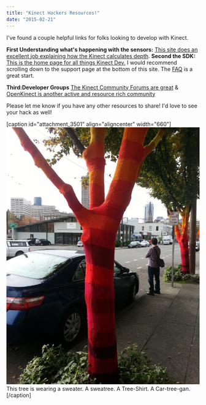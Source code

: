 ```yaml
---
title: "Kinect Hackers Resources!"
date: "2015-02-21"
---
```


I've found a couple helpful links for folks looking to develop with Kinect.

**First Understanding what's happening with the sensors:** [This site does an excellent job explaining how the Kinect calculates depth](http://www.gamasutra.com/blogs/DanielLau/20131127/205820/The_Science_Behind_Kinects_or_Kinect_10_versus_20.php "Gamasutra"). **Second the SDK:** [This is the home page for all things Kinect Dev.](http://www.microsoft.com/en-us/kinectforwindows/ "SDK Landing Page ") I would recommend scrolling down to the support page at the bottom of this site. The [FAQ](http://www.microsoft.com/en-us/kinectforwindows/meetkinect/faq.aspx "FAQ Page") is a great start.

**Third:Developer Groups** [The Kinect Community Forums are great](https://social.msdn.microsoft.com/Forums/en-US/home?category=kinectsdks "Forum Site!") & [OpenKinect is another active and resource rich community](https://groups.google.com/forum/#!forum/openkinect "Lots of good stuff in here")

Please let me know if you have any other resources to share! I'd love to see your hack as well!

\[caption id="attachment\_3501" align="aligncenter" width="660"\]![A knit bombed tree](images/20121102_130808-768x1024.jpg) This tree is wearing a sweater. A sweatree. A Tree-Shirt. A Car-tree-gan. \[/caption\]
